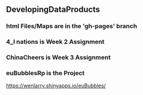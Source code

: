 ##  DevelopingDataProducts

### html Files/Maps are in the 'gh-pages' branch

### 4_I nations is Week 2 Assignment

### ChinaCheers is Week 3 Assignment

### euBubblesRp is the Project


https://wenlarry.shinyapps.io/euBubbles/ 
